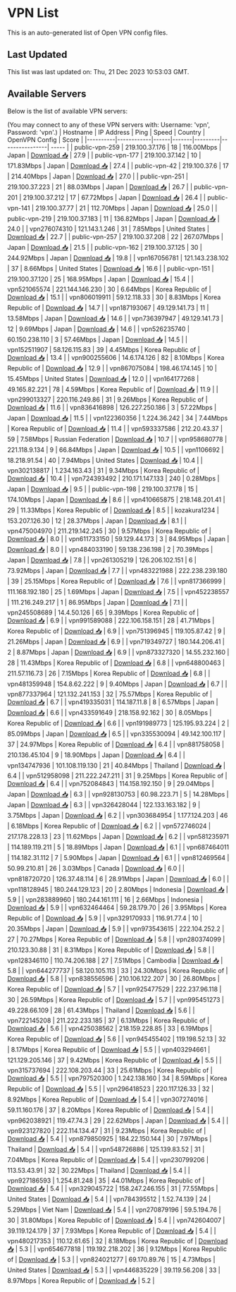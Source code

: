 # VPN List

This is an auto-generated list of Open VPN config files.

## Last Updated

This list was last updated on: Thu, 21 Dec 2023 10:53:03 GMT.

## Available Servers

Below is the list of available VPN servers:

(You may connect to any of these VPN servers with: Username: 'vpn', Password: 'vpn'.)
| Hostname | IP Address | Ping | Speed | Country | OpenVPN Config | Score |
|----------|------------|------|-------|---------|----------------| ----- |
| public-vpn-259 | 219.100.37.176 | 18 | 116.00Mbps | Japan | [Download 📥](./configs/server_0_JP.ovpn) | 27.9 |
| public-vpn-177 | 219.100.37.142 | 10 | 171.83Mbps | Japan | [Download 📥](./configs/server_1_JP.ovpn) | 27.4 |
| public-vpn-42 | 219.100.37.6 | 17 | 214.40Mbps | Japan | [Download 📥](./configs/server_2_JP.ovpn) | 27.0 |
| public-vpn-251 | 219.100.37.223 | 21 | 88.03Mbps | Japan | [Download 📥](./configs/server_3_JP.ovpn) | 26.7 |
| public-vpn-201 | 219.100.37.212 | 17 | 67.72Mbps | Japan | [Download 📥](./configs/server_4_JP.ovpn) | 26.4 |
| public-vpn-141 | 219.100.37.77 | 21 | 112.70Mbps | Japan | [Download 📥](./configs/server_5_JP.ovpn) | 25.0 |
| public-vpn-219 | 219.100.37.183 | 11 | 136.82Mbps | Japan | [Download 📥](./configs/server_6_JP.ovpn) | 24.0 |
| vpn276074310 | 121.143.1.246 | 31 | 7.85Mbps | United States | [Download 📥](./configs/server_7_US.ovpn) | 22.7 |
| public-vpn-257 | 219.100.37.208 | 22 | 267.07Mbps | Japan | [Download 📥](./configs/server_8_JP.ovpn) | 21.5 |
| public-vpn-162 | 219.100.37.125 | 30 | 244.92Mbps | Japan | [Download 📥](./configs/server_9_JP.ovpn) | 19.8 |
| vpn167056781 | 121.143.238.102 | 37 | 8.66Mbps | United States | [Download 📥](./configs/server_10_US.ovpn) | 16.6 |
| public-vpn-151 | 219.100.37.120 | 25 | 168.95Mbps | Japan | [Download 📥](./configs/server_11_JP.ovpn) | 15.4 |
| vpn521065574 | 221.144.146.230 | 30 | 6.64Mbps | Korea Republic of | [Download 📥](./configs/server_12_KR.ovpn) | 15.1 |
| vpn806019911 | 59.12.118.33 | 30 | 8.83Mbps | Korea Republic of | [Download 📥](./configs/server_13_KR.ovpn) | 14.7 |
| vpn187193067 | 49.129.141.73 | 11 | 13.58Mbps | Japan | [Download 📥](./configs/server_14_JP.ovpn) | 14.6 |
| vpn736397947 | 49.129.141.73 | 12 | 9.69Mbps | Japan | [Download 📥](./configs/server_15_JP.ovpn) | 14.6 |
| vpn526235740 | 60.150.238.110 | 3 | 57.46Mbps | Japan | [Download 📥](./configs/server_16_JP.ovpn) | 14.5 |
| vpn152511907 | 58.126.115.83 | 39 | 4.45Mbps | Korea Republic of | [Download 📥](./configs/server_17_KR.ovpn) | 13.4 |
| vpn900255606 | 14.6.174.126 | 82 | 8.10Mbps | Korea Republic of | [Download 📥](./configs/server_18_KR.ovpn) | 12.9 |
| vpn867075084 | 198.46.174.145 | 10 | 15.45Mbps | United States | [Download 📥](./configs/server_19_US.ovpn) | 12.0 |
| vpn164177268 | 49.165.82.221 | 78 | 4.59Mbps | Korea Republic of | [Download 📥](./configs/server_20_KR.ovpn) | 11.9 |
| vpn299013327 | 220.116.249.86 | 31 | 9.26Mbps | Korea Republic of | [Download 📥](./configs/server_21_KR.ovpn) | 11.6 |
| vpn836416898 | 126.227.250.186 | 3 | 57.22Mbps | Japan | [Download 📥](./configs/server_22_JP.ovpn) | 11.5 |
| vpn122360356 | 1.224.36.242 | 34 | 7.44Mbps | Korea Republic of | [Download 📥](./configs/server_23_KR.ovpn) | 11.4 |
| vpn593337586 | 212.20.43.37 | 59 | 7.58Mbps | Russian Federation | [Download 📥](./configs/server_24_RU.ovpn) | 10.7 |
| vpn958680778 | 221.118.9.134 | 9 | 66.84Mbps | Japan | [Download 📥](./configs/server_25_JP.ovpn) | 10.5 |
| vpn1106692 | 18.218.91.54 | 40 | 7.94Mbps | United States | [Download 📥](./configs/server_26_US.ovpn) | 10.4 |
| vpn302138817 | 1.234.163.43 | 31 | 9.34Mbps | Korea Republic of | [Download 📥](./configs/server_27_KR.ovpn) | 10.4 |
| vpn724393492 | 210.171.147.133 | 240 | 0.28Mbps | Japan | [Download 📥](./configs/server_28_JP.ovpn) | 9.5 |
| public-vpn-198 | 219.100.37.178 | 15 | 174.10Mbps | Japan | [Download 📥](./configs/server_29_JP.ovpn) | 8.6 |
| vpn410665875 | 218.148.201.41 | 29 | 11.33Mbps | Korea Republic of | [Download 📥](./configs/server_30_KR.ovpn) | 8.5 |
| kozakura1234 | 153.207.126.30 | 12 | 28.37Mbps | Japan | [Download 📥](./configs/server_31_JP.ovpn) | 8.1 |
| vpn475004970 | 211.219.142.245 | 30 | 9.57Mbps | Korea Republic of | [Download 📥](./configs/server_32_KR.ovpn) | 8.0 |
| vpn611733150 | 59.129.44.173 | 3 | 84.95Mbps | Japan | [Download 📥](./configs/server_33_JP.ovpn) | 8.0 |
| vpn484033190 | 59.138.236.198 | 2 | 70.39Mbps | Japan | [Download 📥](./configs/server_34_JP.ovpn) | 7.8 |
| vpn261305219 | 126.206.102.151 | 6 | 73.92Mbps | Japan | [Download 📥](./configs/server_35_JP.ovpn) | 7.7 |
| vpn483221988 | 222.238.239.180 | 39 | 25.15Mbps | Korea Republic of | [Download 📥](./configs/server_36_KR.ovpn) | 7.6 |
| vpn817366999 | 111.168.192.180 | 25 | 1.69Mbps | Japan | [Download 📥](./configs/server_37_JP.ovpn) | 7.5 |
| vpn452238557 | 111.216.249.217 | 1 | 86.95Mbps | Japan | [Download 📥](./configs/server_38_JP.ovpn) | 7.1 |
| vpn245508689 | 14.4.50.126 | 65 | 9.39Mbps | Korea Republic of | [Download 📥](./configs/server_39_KR.ovpn) | 6.9 |
| vpn991589088 | 222.106.158.151 | 28 | 41.71Mbps | Korea Republic of | [Download 📥](./configs/server_40_KR.ovpn) | 6.9 |
| vpn751396945 | 119.105.87.42 | 9 | 21.26Mbps | Japan | [Download 📥](./configs/server_41_JP.ovpn) | 6.9 |
| vpn719349727 | 180.144.206.41 | 2 | 8.87Mbps | Japan | [Download 📥](./configs/server_42_JP.ovpn) | 6.9 |
| vpn873327320 | 14.55.232.160 | 28 | 11.43Mbps | Korea Republic of | [Download 📥](./configs/server_43_KR.ovpn) | 6.8 |
| vpn648800463 | 211.57.116.73 | 26 | 7.15Mbps | Korea Republic of | [Download 📥](./configs/server_44_KR.ovpn) | 6.8 |
| vpn481359948 | 154.8.62.222 | 9 | 9.40Mbps | Japan | [Download 📥](./configs/server_45_JP.ovpn) | 6.7 |
| vpn877337964 | 121.132.241.153 | 32 | 75.57Mbps | Korea Republic of | [Download 📥](./configs/server_46_KR.ovpn) | 6.7 |
| vpn419335031 | 114.187.11.8 | 8 | 6.57Mbps | Japan | [Download 📥](./configs/server_47_JP.ovpn) | 6.6 |
| vpn433591649 | 218.158.92.162 | 30 | 8.05Mbps | Korea Republic of | [Download 📥](./configs/server_48_KR.ovpn) | 6.6 |
| vpn191989773 | 125.195.93.224 | 2 | 85.09Mbps | Japan | [Download 📥](./configs/server_49_JP.ovpn) | 6.5 |
| vpn335530094 | 49.142.100.117 | 37 | 24.97Mbps | Korea Republic of | [Download 📥](./configs/server_50_KR.ovpn) | 6.4 |
| vpn881758058 | 210.136.45.104 | 9 | 18.90Mbps | Japan | [Download 📥](./configs/server_51_JP.ovpn) | 6.4 |
| vpn134747936 | 101.108.119.130 | 21 | 40.84Mbps | Thailand | [Download 📥](./configs/server_52_TH.ovpn) | 6.4 |
| vpn512958098 | 211.222.247.211 | 31 | 9.25Mbps | Korea Republic of | [Download 📥](./configs/server_53_KR.ovpn) | 6.4 |
| vpn752084843 | 114.158.192.150 | 9 | 29.04Mbps | Japan | [Download 📥](./configs/server_54_JP.ovpn) | 6.3 |
| vpn928130753 | 60.98.223.71 | 5 | 14.28Mbps | Japan | [Download 📥](./configs/server_55_JP.ovpn) | 6.3 |
| vpn326428044 | 122.133.163.182 | 9 | 3.75Mbps | Japan | [Download 📥](./configs/server_56_JP.ovpn) | 6.2 |
| vpn303684954 | 1.177.124.203 | 46 | 6.18Mbps | Korea Republic of | [Download 📥](./configs/server_57_KR.ovpn) | 6.2 |
| vpn572746024 | 217.178.228.13 | 23 | 11.62Mbps | Japan | [Download 📥](./configs/server_58_JP.ovpn) | 6.2 |
| vpn581235971 | 114.189.119.211 | 5 | 18.89Mbps | Japan | [Download 📥](./configs/server_59_JP.ovpn) | 6.1 |
| vpn687464011 | 114.182.31.112 | 7 | 5.90Mbps | Japan | [Download 📥](./configs/server_60_JP.ovpn) | 6.1 |
| vpn812469564 | 50.99.210.81 | 26 | 3.03Mbps | Canada | [Download 📥](./configs/server_61_CA.ovpn) | 6.0 |
| vpn818720720 | 126.37.48.114 | 6 | 28.91Mbps | Japan | [Download 📥](./configs/server_62_JP.ovpn) | 6.0 |
| vpn118128945 | 180.244.129.123 | 20 | 2.80Mbps | Indonesia | [Download 📥](./configs/server_63_ID.ovpn) | 5.9 |
| vpn283889960 | 180.244.161.111 | 16 | 2.66Mbps | Indonesia | [Download 📥](./configs/server_64_ID.ovpn) | 5.9 |
| vpn632464464 | 59.28.179.70 | 26 | 3.95Mbps | Korea Republic of | [Download 📥](./configs/server_65_KR.ovpn) | 5.9 |
| vpn329170933 | 116.91.77.4 | 10 | 20.35Mbps | Japan | [Download 📥](./configs/server_66_JP.ovpn) | 5.9 |
| vpn973543615 | 222.104.252.2 | 27 | 70.27Mbps | Korea Republic of | [Download 📥](./configs/server_67_KR.ovpn) | 5.8 |
| vpn280374099 | 210.123.30.88 | 31 | 8.31Mbps | Korea Republic of | [Download 📥](./configs/server_68_KR.ovpn) | 5.8 |
| vpn128346110 | 110.74.206.188 | 27 | 7.51Mbps | Cambodia | [Download 📥](./configs/server_69_KH.ovpn) | 5.8 |
| vpn644277737 | 58.120.105.113 | 33 | 24.30Mbps | Korea Republic of | [Download 📥](./configs/server_70_KR.ovpn) | 5.8 |
| vpn838556596 | 210.106.122.207 | 30 | 26.80Mbps | Korea Republic of | [Download 📥](./configs/server_71_KR.ovpn) | 5.7 |
| vpn925477529 | 222.237.96.118 | 30 | 26.59Mbps | Korea Republic of | [Download 📥](./configs/server_72_KR.ovpn) | 5.7 |
| vpn995451273 | 49.228.66.109 | 28 | 61.43Mbps | Thailand | [Download 📥](./configs/server_73_TH.ovpn) | 5.6 |
| vpn722145208 | 211.222.233.185 | 37 | 6.13Mbps | Korea Republic of | [Download 📥](./configs/server_74_KR.ovpn) | 5.6 |
| vpn425038562 | 218.159.228.85 | 33 | 6.19Mbps | Korea Republic of | [Download 📥](./configs/server_75_KR.ovpn) | 5.6 |
| vpn945455402 | 119.198.52.13 | 32 | 8.17Mbps | Korea Republic of | [Download 📥](./configs/server_76_KR.ovpn) | 5.5 |
| vpn403294661 | 121.129.205.146 | 37 | 9.42Mbps | Korea Republic of | [Download 📥](./configs/server_77_KR.ovpn) | 5.5 |
| vpn315737694 | 222.108.203.44 | 33 | 25.61Mbps | Korea Republic of | [Download 📥](./configs/server_78_KR.ovpn) | 5.5 |
| vpn797520300 | 1.242.138.160 | 34 | 8.59Mbps | Korea Republic of | [Download 📥](./configs/server_79_KR.ovpn) | 5.5 |
| vpn296418523 | 220.117.126.33 | 32 | 8.92Mbps | Korea Republic of | [Download 📥](./configs/server_80_KR.ovpn) | 5.4 |
| vpn307274016 | 59.11.160.176 | 37 | 8.20Mbps | Korea Republic of | [Download 📥](./configs/server_81_KR.ovpn) | 5.4 |
| vpn962038921 | 119.47.74.3 | 29 | 22.62Mbps | Japan | [Download 📥](./configs/server_82_JP.ovpn) | 5.4 |
| vpn923127820 | 222.114.134.47 | 31 | 9.23Mbps | Korea Republic of | [Download 📥](./configs/server_83_KR.ovpn) | 5.4 |
| vpn879850925 | 184.22.150.144 | 30 | 7.97Mbps | Thailand | [Download 📥](./configs/server_84_TH.ovpn) | 5.4 |
| vpn548726886 | 125.139.83.52 | 31 | 7.04Mbps | Korea Republic of | [Download 📥](./configs/server_85_KR.ovpn) | 5.4 |
| vpn230799206 | 113.53.43.91 | 32 | 30.22Mbps | Thailand | [Download 📥](./configs/server_86_TH.ovpn) | 5.4 |
| vpn927186593 | 1.254.81.248 | 35 | 44.01Mbps | Korea Republic of | [Download 📥](./configs/server_87_KR.ovpn) | 5.4 |
| vpn329045722 | 158.247.246.155 | 31 | 77.55Mbps | United States | [Download 📥](./configs/server_88_US.ovpn) | 5.4 |
| vpn784395512 | 1.52.74.139 | 24 | 5.29Mbps | Viet Nam | [Download 📥](./configs/server_89_VN.ovpn) | 5.4 |
| vpn270879196 | 59.5.194.76 | 30 | 31.80Mbps | Korea Republic of | [Download 📥](./configs/server_90_KR.ovpn) | 5.4 |
| vpn742604007 | 39.119.124.179 | 37 | 7.93Mbps | Korea Republic of | [Download 📥](./configs/server_91_KR.ovpn) | 5.4 |
| vpn480217353 | 110.12.61.65 | 32 | 8.18Mbps | Korea Republic of | [Download 📥](./configs/server_92_KR.ovpn) | 5.3 |
| vpn654677818 | 119.192.218.202 | 36 | 9.12Mbps | Korea Republic of | [Download 📥](./configs/server_93_KR.ovpn) | 5.3 |
| vpn824021277 | 69.170.89.76 | 15 | 4.73Mbps | United States | [Download 📥](./configs/server_94_US.ovpn) | 5.3 |
| vpn446835229 | 39.119.56.208 | 33 | 8.97Mbps | Korea Republic of | [Download 📥](./configs/server_95_KR.ovpn) | 5.2 |
